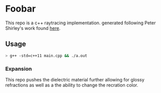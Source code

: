 # Foobar

This repo is a c++ raytracing implementation. generated following Peter Shirley's work found [here](https://raytracing.github.io/books/RayTracingInOneWeekend.html#overview). 

## Usage

```bash
> g++ -std=c++11 main.cpp && ./a.out

```

### Expansion
This repo pushes the dielectric material further allowing for glossy refractions as well as a the ability to change the recration color. 